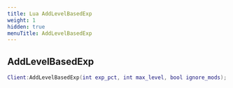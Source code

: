 ```yaml
---
title: Lua AddLevelBasedExp
weight: 1
hidden: true
menuTitle: AddLevelBasedExp
---
```

## AddLevelBasedExp
```lua
Client:AddLevelBasedExp(int exp_pct, int max_level, bool ignore_mods); -- void
```